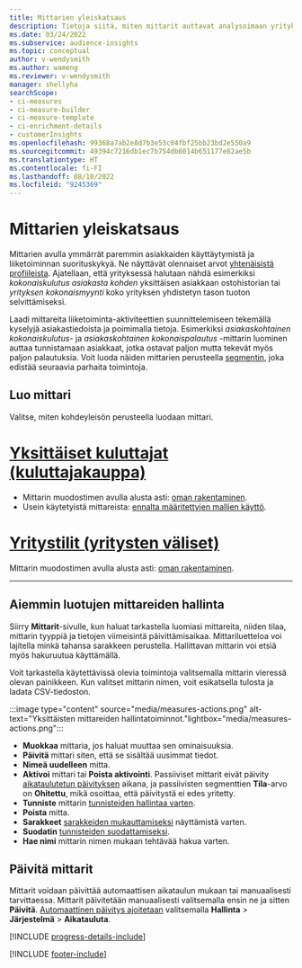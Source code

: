 ```yaml
---
title: Mittarien yleiskatsaus
description: Tietoja siitä, miten mittarit auttavat analysoimaan yrityksen toimintaa ja näyttämään sen tuloksia.
ms.date: 03/24/2022
ms.subservice: audience-insights
ms.topic: conceptual
author: v-wendysmith
ms.author: wameng
ms.reviewer: v-wendysmith
manager: shellyha
searchScope:
- ci-measures
- ci-measure-builder
- ci-measure-template
- ci-enrichment-details
- customerInsights
ms.openlocfilehash: 99368a7ab2e8d7b3e53c04fbf25bb23bd2e550a9
ms.sourcegitcommit: 49394c7216db1ec7b754db6014b651177e82ae5b
ms.translationtype: HT
ms.contentlocale: fi-FI
ms.lasthandoff: 08/10/2022
ms.locfileid: "9245369"
---
```

# <a name="measures-overview"></a>Mittarien yleiskatsaus

Mittarien avulla ymmärrät paremmin asiakkaiden käyttäytymistä ja liiketoiminnan suorituskykyä. Ne näyttävät olennaiset arvot [yhtenäisistä profiileista](data-unification.md). Ajatellaan, että yrityksessä halutaan nähdä esimerkiksi *kokonaiskulutus asiakasta kohden* yksittäisen asiakkaan ostohistorian tai *yrityksen kokonaismyynti* koko yrityksen yhdistetyn tason tuoton selvittämiseksi.

Laadi mittareita liiketoiminta-aktiviteettien suunnittelemiseen tekemällä kyselyjä asiakastiedoista ja poimimalla tietoja. Esimerkiksi *asiakaskohtainen kokonaiskulutus*- ja *asiakaskohtainen kokonaispalautus* -mittarin luominen auttaa tunnistamaan asiakkaat, jotka ostavat paljon mutta tekevät myös paljon palautuksia. Voit luoda näiden mittarien perusteella [segmentin](segments.md), joka edistää seuraavia parhaita toimintoja.

## <a name="create-a-measure"></a>Luo mittari

Valitse, miten kohdeyleisön perusteella luodaan mittari.

# <a name="individual-consumers-b-to-c"></a>[Yksittäiset kuluttajat (kuluttajakauppa)](#tab/b2c)

- Mittarin muodostimen avulla alusta asti: [oman rakentaminen](measure-builder.md).
- Usein käytetyistä mittareista: [ennalta määritettyjen mallien käyttö](measure-templates.md).

# <a name="business-accounts-b-to-b"></a>[Yritystilit (yritysten väliset)](#tab/b2b)

Mittarin muodostimen avulla alusta asti: [oman rakentaminen](measure-builder.md).

---

## <a name="manage-existing-measures"></a>Aiemmin luotujen mittareiden hallinta

Siirry **Mittarit**-sivulle, kun haluat tarkastella luomiasi mittareita, niiden tilaa, mittarin tyyppiä ja tietojen viimeisintä päivittämisaikaa. Mittariluetteloa voi lajitella minkä tahansa sarakkeen perustella. Hallittavan mittarin voi etsiä myös hakuruutua käyttämällä.

Voit tarkastella käytettävissä olevia toimintoja valitsemalla mittarin vieressä olevan painikkeen. Kun valitset mittarin nimen, voit esikatsella tulosta ja ladata CSV-tiedoston.

:::image type="content" source="media/measures-actions.png" alt-text="Yksittäisten mittareiden hallintatoiminnot."lightbox="media/measures-actions.png":::

- **Muokkaa** mittaria, jos haluat muuttaa sen ominaisuuksia.
- **Päivitä** mittari siten, että se sisältää uusimmat tiedot.
- **Nimeä uudelleen** mitta.
- **Aktivoi** mittari tai **Poista aktivointi**. Passiiviset mittarit eivät päivity [aikataulutetun päivityksen](schedule-refresh.md) aikana, ja passiivisten segmenttien **Tila**-arvo on **Ohitettu**, mikä osoittaa, että päivitystä ei edes yritetty.
- **Tunniste** mittarin [tunnisteiden hallintaa varten](work-with-tags-columns.md#manage-tags).
- **Poista** mitta.
- **Sarakkeet** [sarakkeiden mukauttamiseksi](work-with-tags-columns.md#customize-columns) näyttämistä varten.
- **Suodatin** [tunnisteiden suodattamiseksi](work-with-tags-columns.md#filter-on-tags).
- **Hae nimi** mittarin nimen mukaan tehtävää hakua varten.

## <a name="refresh-measures"></a>Päivitä mittarit

Mittarit voidaan päivittää automaattisen aikataulun mukaan tai manuaalisesti tarvittaessa. Mittarit päivitetään manuaalisesti valitsemalla ensin ne ja sitten **Päivitä**. [Automaattinen päivitys ajoitetaan](schedule-refresh.md) valitsemalla **Hallinta** > **Järjestelmä** > **Aikatauluta**.

[!INCLUDE [progress-details-include](includes/progress-details-pane.md)]

[!INCLUDE [footer-include](includes/footer-banner.md)]
